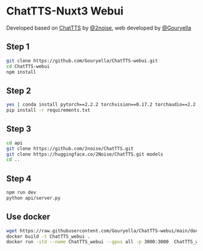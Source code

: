 # ChatTTS-Nuxt3 Webui

Developed based on [ChatTTS](https://github.com/2noise/ChatTTS/) by [@2noise](https://2noise.com/), web developed by [@Gouryella](https://github.com/Gouryella)

## Step 1
```bash
git clone https://github.com/Gouryella/ChatTTS-webui.git
cd ChatTTS-webui
npm install
```
## Step 2
```bash
yes | conda install pytorch==2.2.2 torchvision==0.17.2 torchaudio==2.2.2 pytorch-cuda=12.1 -c pytorch -c nvidia
pip install -r requirements.txt
```

## Step 3
```bash
cd api
git clone https://github.com/2noise/ChatTTS.git
git clone https://huggingface.co/2Noise/ChatTTS.git models
cd ..
```

## Step 4
```bash
npm run dev
python api/server.py
```


## Use docker
```bash
wget https://raw.githubusercontent.com/Gouryella/ChatTTS-webui/main/docker/Dockerfile
docker build -t ChatTTS_webui .
docker run -itd --name ChatTTS_webui --gpus all -p 3000:3000  ChatTTS_webui
```